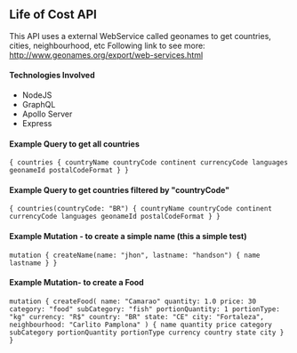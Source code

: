 ## Life of Cost API

This API uses a external WebService called geonames to get countries, cities, neighbourhood, etc
Following link to see more: http://www.geonames.org/export/web-services.html

#### Technologies Involved
* NodeJS
* GraphQL
* Apollo Server
* Express

#### Example Query to get all countries
``
{
  countries {
    countryName
    countryCode
    continent
    currencyCode
    languages
    geonameId
    postalCodeFormat
  }
}
``

#### Example Query to get countries filtered by "countryCode"
``
{
  countries(countryCode: "BR") {
    countryName
    countryCode
    continent
    currencyCode
    languages
    geonameId
    postalCodeFormat
  }
}
``

#### Example Mutation - to create a simple name (this a simple test)
``
mutation {
  createName(name: "jhon", lastname: "handson") {
    name
    lastname
  }
}
``

#### Example Mutation- to create a Food
``
mutation {
  createFood(
    name: "Camarao"
    quantity: 1.0
    price: 30
    category: "food"
    subCategory: "fish"
    portionQuantity: 1
    portionType: "kg"
    currency: "R$"
    country: "BR"
    state: "CE"
    city: "Fortaleza",
    neighbourhood: "Carlito Pamplona"
  ) {
    name
    quantity
    price
    category
    subCategory
    portionQuantity
    portionType
    currency
    country
    state
    city
  }
}
``
